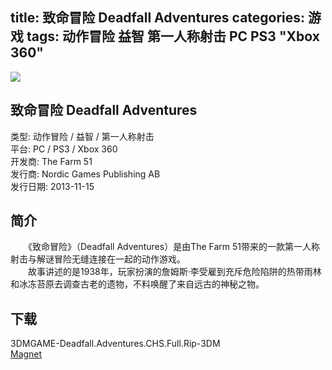 title: 致命冒险 Deadfall Adventures
categories: 游戏
tags: 动作冒险 益智 第一人称射击 PC PS3 "Xbox 360"
---

[![](http://i13.tietuku.cn/76ba3528c2362e0ct.jpg)](http://i13.tietuku.cn/76ba3528c2362e0c.jpg)

## 致命冒险 Deadfall Adventures
类型: 动作冒险 / 益智 / 第一人称射击  
平台: PC / PS3 / Xbox 360  
开发商: The Farm 51  
发行商: Nordic Games Publishing AB  
发行日期: 2013-11-15

## 简介
　　《致命冒险》（Deadfall Adventures）是由The Farm 51带来的一款第一人称射击与解谜冒险无缝连接在一起的动作游戏。  
　　故事讲述的是1938年，玩家扮演的詹姆斯·李受雇到充斥危险陷阱的热带雨林和冰冻苔原去调查古老的遗物，不料唤醒了来自远古的神秘之物。

## 下载
3DMGAME-Deadfall.Adventures.CHS.Full.Rip-3DM  
[Magnet](magnet:?xt=urn:btih:E904064F1C767DD39EFEF13EA9E0EDE6EE3EAD0B)
